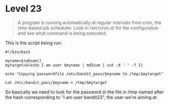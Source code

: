 # Level 23

> A program is running automatically at regular intervals from cron, the time-based job scheduler. Look in /etc/cron.d/ for the configuration and see what command is being executed.

This is the script being run:
```
#!/bin/bash

myname=$(whoami)
mytarget=$(echo I am user $myname | md5sum | cut -d ' ' -f 1)

echo "Copying passwordfile /etc/bandit_pass/$myname to /tmp/$mytarget"

cat /etc/bandit_pass/$myname > /tmp/$mytarget

```

So basically we need to look for the password in the file in /tmp named after the hash corresponding to "I am user bandit23", the user we're aiming at.
